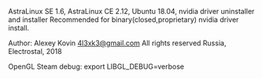 AstraLinux SE 1.6, AstraLinux CE 2.12, Ubuntu 18.04, nvidia driver uninstaller and installer
Recommended for binary(closed,proprietary) nvidia driver install.

Author: Alexey Kovin <4l3xk3@gmail.com>
All rights reserved
Russia, Electrostal, 2018

OpenGL Steam debug:
export LIBGL_DEBUG=verbose

